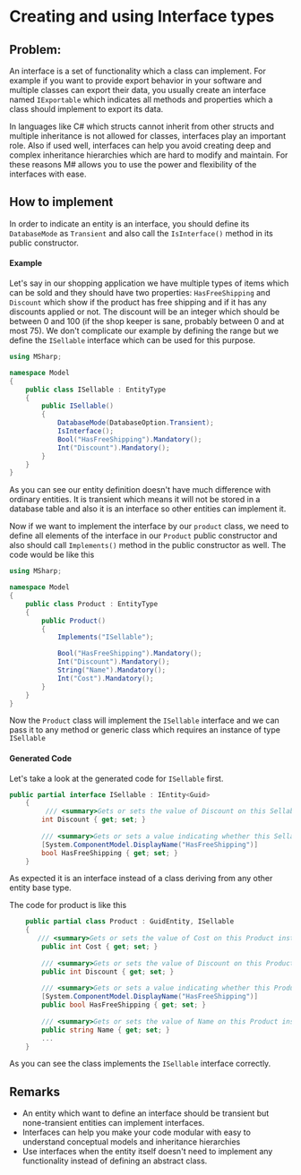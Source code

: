 # Creating and using Interface types

## Problem:

An interface is a set of functionality which a class can implement.
For example if you want to provide export behavior in your software and multiple classes can export their data, you usually create an interface named `IExportable` which indicates all methods and properties which a class should implement to export its data.

In languages like C# which structs cannot inherit from other structs and multiple inheritance is not allowed for classes, interfaces play an important role.
Also if used well, interfaces can help you avoid creating deep and complex inheritance hierarchies which are hard to modify and maintain.
For these reasons M# allows you to use the power and flexibility of the interfaces with ease.

## How to implement

In order to indicate an entity is an interface, you should define its `DatabaseMode` as `Transient` and also call the `IsInterface()` method in its public constructor.

#### Example

Let's say in our shopping application we have multiple types of items which can be sold and they should have two properties: `HasFreeShipping` and `Discount` which show if the product has free shipping and if it has any discounts applied or not. 
The discount will be an integer which should be between 0 and 100 (if the shop keeper is sane, probably between 0 and at most 75).
We don't complicate our example by defining the range but we define the `ISellable` interface which can be used for this purpose.

```csharp
using MSharp;

namespace Model
{
    public class ISellable : EntityType
    {
        public ISellable()
        {
            DatabaseMode(DatabaseOption.Transient);
            IsInterface();
            Bool("HasFreeShipping").Mandatory();
            Int("Discount").Mandatory();
        }
    }
}
```

As you can see our entity definition doesn't have much difference with ordinary entities.
It is transient which means it will not be stored in a database table and also it is an interface so other entities can implement it.

Now if we want to implement the interface by our `product` class, we need to define all elements of the interface in our `Product` public constructor and also should call `Implements()` method in the public constructor as well.
The code would be like this

```csharp
using MSharp;

namespace Model
{
    public class Product : EntityType
    {
        public Product()
        {
            Implements("ISellable");

            Bool("HasFreeShipping").Mandatory();
            Int("Discount").Mandatory();
            String("Name").Mandatory();
            Int("Cost").Mandatory();
        }
    }
}

```

Now the `Product` class will implement the `ISellable` interface and we can pass it to any method or generic class which requires an instance of type `ISellable`

#### Generated Code

Let's take a look at the generated code for `ISellable` first.

```csharp
public partial interface ISellable : IEntity<Guid>
    {
         /// <summary>Gets or sets the value of Discount on this Sellable instance.</summary>
        int Discount { get; set; }
        
        /// <summary>Gets or sets a value indicating whether this Sellable instance is HasFreeShipping.</summary>
        [System.ComponentModel.DisplayName("HasFreeShipping")]
        bool HasFreeShipping { get; set; }
    }
```

As expected it is an interface instead of a class deriving from any other entity base type.

The code for product is like this

```csharp
    public partial class Product : GuidEntity, ISellable
    {
       /// <summary>Gets or sets the value of Cost on this Product instance.</summary>
        public int Cost { get; set; }
        
        /// <summary>Gets or sets the value of Discount on this Product instance.</summary>
        public int Discount { get; set; }
        
        /// <summary>Gets or sets a value indicating whether this Product instance is HasFreeShipping.</summary>
        [System.ComponentModel.DisplayName("HasFreeShipping")]
        public bool HasFreeShipping { get; set; }
        
        /// <summary>Gets or sets the value of Name on this Product instance.</summary>
        public string Name { get; set; }
        ...
    }
```
As you can see the class implements the `ISellable` interface correctly.

## Remarks

- An entity which want to define an interface should be transient but none-transient entities can implement interfaces.
- Interfaces can help you make your code modular with easy to understand conceptual models and inheritance hierarchies
- Use interfaces when the entity itself doesn't need to implement any functionality instead of defining an abstract class.
